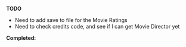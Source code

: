 **TODO**
- Need to add save to file for the Movie Ratings
- Need to check credits code, and see if I can get Movie Director yet

**Completed:**
